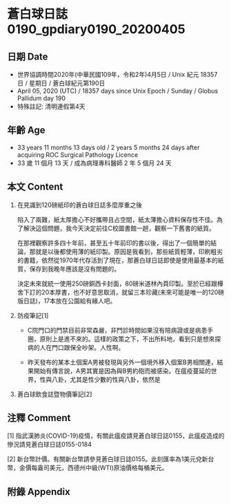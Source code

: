 # 蒼白球日誌0190_gpdiary0190_20200405 #

## 日期 Date ##

* 世界協調時間2020年(中華民國109年，令和2年)4月5日 / Unix 紀元 18357 日 / 星期日 / 蒼白球紀元第190日
* April 05, 2020 (UTC) / 18357 days since Unix Epoch / Sunday / Globus Pallidum day 190
* 特殊註記: 清明連假第4天

## 年齡 Age ##

* 33 years 11 months 13 days old / 2 years 5 months 24 days after acquiring ROC Surgical Pathology Licence
* 33 歲 11 個月 13 天 / 成為病理專科醫師 2 年 5 個月 24 天

## 本文 Content ##

1. 在見識到120磅紙印的蒼白球日誌多麼厚重之後

    陷入了兩難，紙太厚擔心不好攜帶且占空間，紙太薄擔心資料保存性不佳。為了解決這個問題，我今天決定前往C校圖書館一趟，觀察一下舊書的紙質。

    在那裡觀察許多四十年前，甚至五十年前印的書以後，得出了一個簡單的結論，那就是以後都使用薄的紙印製。原因是我看到，那些紙質輕薄，印刷粗劣的書籍，依然從1970年代存活到了現在，那蒼白球日誌即使是使用最基本的紙質，保存到我晚年應該是沒有問題的。

    決定未來就統一使用250磅銅西卡封面，80磅米道林內頁印製。至於已經跟樺舍下訂的20本厚書，也不好意思取消，就留三本珍藏(未來可能是唯一的120磅版日誌)，17本放在公園給有緣人吧。

2. 防疫筆記[1]

    * C院門口的門禁目前非常森嚴，非門診時間如果沒有陪病證或是病患手圈，原則上是進不來的。這樣的政策之下，不出所料地，看到只是想來探病的人在門口跟保全吵架。人性啊。

    * 昨天發布的某本土個案A男被發現與另外一個境外移入個案B男相關連，結果開始有傳言說，A男其實是因為與B男約砲而被感染。在瘟疫蔓延的世界，性與八卦，尤其是性少數的性與八卦，依然是
    
3. 蒼白球飲食誌暨物價筆記[2]

    

## 注釋 Comment ##

[1] 指武漢肺炎(COVID-19)疫情，有關此瘟疫請見蒼白球日誌0155，此瘟疫造成的慘況請見蒼白球日誌0155-0184


[2] 新台幣計價。有關新台幣請參見蒼白球日誌0155。此刻匯率為1美元兌新台幣，金價每盎司美元，西德州中級(WTI)原油價格每桶美元。



## 附錄 Appendix ##

